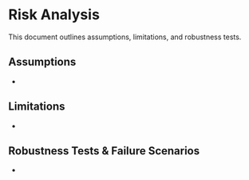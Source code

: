 # Risk Analysis

This document outlines assumptions, limitations, and robustness tests.

## Assumptions
-

## Limitations
-

## Robustness Tests & Failure Scenarios
-
